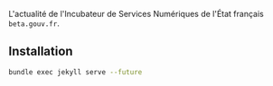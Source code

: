 L'actualité de l'Incubateur de Services Numériques de l'État français `beta.gouv.fr`.

## Installation

```bash
bundle exec jekyll serve --future
```
